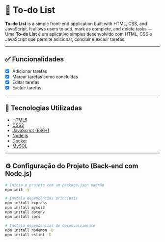 # 📝 To-do List

**To-do List** is a simple front-end application built with HTML, CSS, and JavaScript. It allows users to add, mark as complete, and delete tasks —  
Uma **To-do List** é um aplicativo simples desenvolvido com HTML, CSS e JavaScript que permite adicionar, concluir e excluir tarefas.

---

## ✅ Funcionalidades

- [x] Adicionar tarefas  
- [x] Marcar tarefas como concluídas  
- [x] Editar tarefas  
- [x] Excluir tarefas  

---

## 🚀 Tecnologias Utilizadas

- [HTML5](w)
- [CSS3](w)
- [JavaScript (ES6+)](w)
- [Node.js](w)
- [Docker](w)
- [MySQL](w)

---

## ⚙️ Configuração do Projeto (Back-end com Node.js)

```bash
# Inicia o projeto com um package.json padrão
npm init -y

# Instala dependências principais
npm install express
npm install mysql2
npm install dotenv
npm install cors

# Instala dependências de desenvolvimento
npm install nodemon -D
npm install eslint -D
